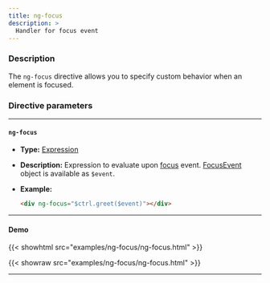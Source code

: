 ```yaml
---
title: ng-focus
description: >
  Handler for focus event
---
```


### Description

The `ng-focus` directive allows you to specify custom behavior when an element
is focused.

### Directive parameters

---

#### `ng-focus`

- **Type:** [Expression](../../../typedoc/types/Expression.html)
- **Description:** Expression to evaluate upon
  [focus](https://developer.mozilla.org/en-US/docs/Web/API/Element/focus_event)
  event.
  [FocusEvent](https://developer.mozilla.org/en-US/docs/Web/API/FocusEvent)
  object is available as `$event`.
- **Example:**

  ```html
  <div ng-focus="$ctrl.greet($event)"></div>
  ```

---

#### Demo

{{< showhtml src="examples/ng-focus/ng-focus.html" >}}

{{< showraw src="examples/ng-focus/ng-focus.html" >}}

---
